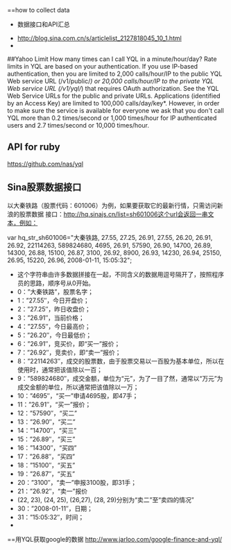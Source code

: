 ==how to collect data

* 数据接口和API汇总
 - http://blog.sina.com.cn/s/articlelist_2127818045_10_1.html
 - 
 

##Yahoo Limit
How many times can I call YQL in a minute/hour/day?
Rate limits in YQL are based on your authentication. 
If you use IP-based authentication, then you are limited to 
2,000 calls/hour/IP to the public YQL Web service URL (/v1/public/*) 
or 20,000 calls/hour/IP to the private YQL Web service URL (/v1/yql/*) 
that requires OAuth authorization. See the YQL Web Service URLs for the public and private URLs.
Applications (identified by an Access Key) are limited to 100,000 calls/day/key*. 
However, in order to make sure the service is available for everyone we ask that you don't call YQL 
more than 0.2 times/second or 1,000 times/hour for IP authenticated users and 2.7 times/second 
or 10,000 times/hour.


## API for ruby
https://github.com/nas/yql



## Sina股票数据接口
以大秦铁路（股票代码：601006）为例，如果要获取它的最新行情，只需访问新浪的股票数据
接口：http://hq.sinajs.cn/list=sh601006这个url会返回一串文本，例如：

var hq_str_sh601006="大秦铁路, 27.55, 27.25, 26.91, 27.55, 26.20, 26.91, 26.92,
22114263, 589824680, 4695, 26.91, 57590, 26.90, 14700, 26.89, 14300,
26.88, 15100, 26.87, 3100, 26.92, 8900, 26.93, 14230, 26.94, 25150, 26.95, 15220, 26.96, 2008-01-11, 15:05:32";

* 这个字符串由许多数据拼接在一起，不同含义的数据用逗号隔开了，按照程序员的思路，顺序号从0开始。
* 0：”大秦铁路”，股票名字；
* 1：”27.55″，今日开盘价；
* 2：”27.25″，昨日收盘价；
* 3：”26.91″，当前价格；
* 4：”27.55″，今日最高价；
* 5：”26.20″，今日最低价；
* 6：”26.91″，竞买价，即“买一”报价；
* 7：”26.92″，竞卖价，即“卖一”报价；
* 8：”22114263″，成交的股票数，由于股票交易以一百股为基本单位，所以在使用时，通常把该值除以一百；
* 9：”589824680″，成交金额，单位为“元”，为了一目了然，通常以“万元”为成交金额的单位，所以通常把该值除以一万；
* 10：”4695″，“买一”申请4695股，即47手；
* 11：”26.91″，“买一”报价；
* 12：”57590″，“买二”
* 13：”26.90″，“买二”
* 14：”14700″，“买三”
* 15：”26.89″，“买三”
* 16：”14300″，“买四”
* 17：”26.88″，“买四”
* 18：”15100″，“买五”
* 19：”26.87″，“买五”
* 20：”3100″，“卖一”申报3100股，即31手；
* 21：”26.92″，“卖一”报价
* (22, 23), (24, 25), (26,27), (28, 29)分别为“卖二”至“卖四的情况”
* 30：”2008-01-11″，日期；
* 31：”15:05:32″，时间；
* 

==用YQL获取google的数据
http://www.jarloo.com/google-finance-and-yql/
